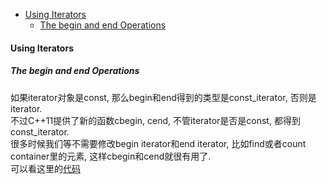 <!-- TOC -->

- [Using Iterators](#using-iterators)
  - [The begin and end Operations](#the-begin-and-end-operations)

<!-- /TOC -->

<a id="markdown-using-iterators" name="using-iterators"></a>
#### Using Iterators

<a id="markdown-the-begin-and-end-operations" name="the-begin-and-end-operations"></a>
##### The begin and end Operations

如果iterator对象是const, 那么begin和end得到的类型是const_iterator, 否则是iterator.  
不过C++11提供了新的函数cbegin, cend, 不管iterator是否是const, 都得到const_iterator.  
很多时候我们等不需要修改begin iterator和end iterator, 比如find或者count container里的元素, 这样cbegin和cend就很有用了.  
可以看这里的<a href="code/chapter_10_generic_algorithms/10.1.overview.cpp">代码</a>
